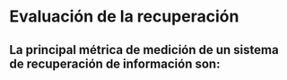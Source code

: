 # Evaluación de la recuperación
La principal métrica de medición de un sistema de recuperación de información son:
- 
